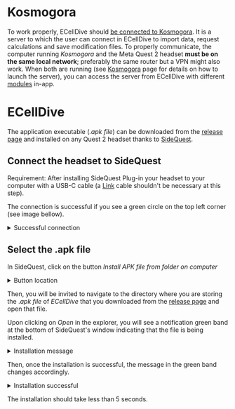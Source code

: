 # Kosmogora
To work properly, ECellDive should [be connected to Kosmogora](~/articles/UserManual/Network/connecting_to_Kosmogora.md). It is a server to which the user can connect in ECellDive to import data, request calculations and save modification files. To properly communicate, the computer running *Kosmogora* and the Meta Quest 2 headset **must be on the same local network**; preferably the same router but a VPN might also work. When both are running (see [Kosmogora](https://github.com/ecell/kosmogora) page for details on how to launch the server), you can access the server from ECellDive with different [modules](~/articles/UserManual/Modules/modules.md) in-app.

# ECellDive
The application executable (*.apk file*) can be downloaded from the [release page](https://github.com/ecell/ECell_Dive/releases) and installed on any Quest 2 headset thanks to [SideQuest](https://sidequestvr.com/).

## Connect the headset to SideQuest
Requirement: After installing SideQuest
Plug-in your headset to your computer with a USB-C cable (a [Link](https://www.meta.com/en-gb/help/quest/articles/headsets-and-accessories/oculus-link/connect-link-with-quest-2/) cable shouldn't be necessary at this step).

The connection is successful if you see a green circle on the top left corner (see image bellow).

<details>
  <summary>Successful connection</summary>

<img src="~/resources/images/installation/confirm_quest_connection.png" alt="link cable success"/>
</details>


## Select the .apk file
In SideQuest, click on the button *Install APK file from folder on computer*

<details>
  <summary>Button location</summary>

<img src="~/resources/images/installation/install_apk_button.png" alt="install apk from folder"/>
</details>

Then, you will be invited to navigate to the directory where you are storing the .*apk file* of *ECellDive* that you downloaded from the [release page](https://github.com/ecell/ECell_Dive/releases) and open that file.

Upon clicking on *Open* in the explorer, you will see a notification green band at the bottom of SideQuest's window indicating that the file is being installed.

<details>
  <summary>Installation message</summary>

<img src="~/resources/images/installation/installing_apk_file.png" alt="installing apk from folder"/>
</details>

Then, once the installation is successful, the message in the green band changes accordingly.

<details>
  <summary>Installation successful</summary>

<img src="~/resources/images/installation/apk_file_installed.png" alt="apk installed"/>
</details>

The installation should take less than 5 seconds.